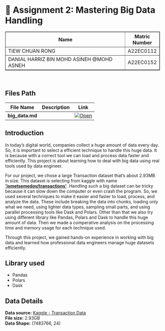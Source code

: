 # 📘 Assignment 2: Mastering Big Data Handling

<table border="solid" align="center">
  <tr>
    <th>Name</th>
    <th>Matric Number</th>
  </tr>
  <tr>
    <td width=80%>TIEW CHUAN RONG</td>
    <td>A22EC0112</td>
  </tr>
  <tr>
    <td width=80%>DANIAL HARRIZ BIN MOHD ASINEH @MOHD ASNEH</td>
    <td>A22EC0152</td>
  </tr>
</table>
<br>

## Files Path
| File Name                     | Description                                | Link |
|------------------------------|--------------------------------------------|------|
| **big_data.md**              |            | [![Open](https://img.shields.io/badge/View-Code-green?logo=jupyter)](big_data.md)

## Introduction
   In today’s digital world, companies collect a huge amount of data every day. So, it is important to select a efficient technique to handle this huge data. It is because with a correct tool we can load and process data faster and efficiently. This project is about learning how to deal with big data using real tools used by data engineer.
  
   For our project, we chose a large Transaction dataset that’s about 2.93MB in size. This dataset is selecting from kaggle with name [**'ismetsemedov/transactions'**](https://www.kaggle.com/datasets/ismetsemedov/transactions). Handling such a big dataset can be tricky because it can slow down the computer or even crash the program. So, we used several techniques to make it easier and faster to load, process, and analyze the data. These include breaking the data into chunks, loading only what we need, using lighter data types, sampling small parts, and using parallel processing tools like Dask and Polars. Other than that we also try using different library like Pandas, Polars and Dask to handle this huge amount of data. Then we made a comperative analysis on the processing time and memory usage for each technique used.

   Through this project, we gained hands-on experience in working with big data and learned how professional data engineers manage huge datasets efficiently.
  
## Library used
- Pandas
- Polars
- Dask

## Data Details
**Data source:** [Kaggle - Transaction Data](https://www.kaggle.com/datasets/ismetsemedov/transactions) <br>
**File size:** 2.93GB <br>
**Data Shape:** (7483766, 24)<br>
